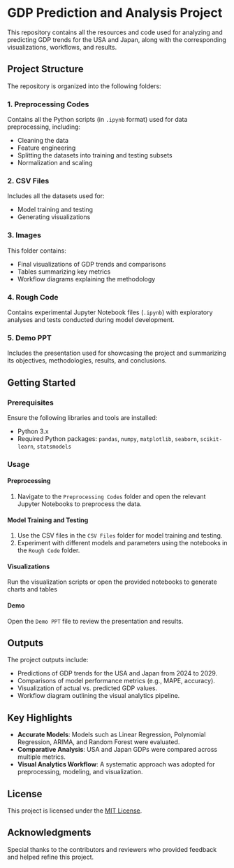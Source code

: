 # GDP Prediction and Analysis Project

This repository contains all the resources and code used for analyzing and predicting GDP trends for the USA and Japan, along with the corresponding visualizations, workflows, and results.

## Project Structure

The repository is organized into the following folders:

### 1. **Preprocessing Codes**
Contains all the Python scripts (in `.ipynb` format) used for data preprocessing, including:
- Cleaning the data
- Feature engineering
- Splitting the datasets into training and testing subsets
- Normalization and scaling

### 2. **CSV Files**
Includes all the datasets used for:
- Model training and testing
- Generating visualizations

### 3. **Images**
This folder contains:
- Final visualizations of GDP trends and comparisons
- Tables summarizing key metrics
- Workflow diagrams explaining the methodology

### 4. **Rough Code**
Contains experimental Jupyter Notebook files (`.ipynb`) with exploratory analyses and tests conducted during model development.

### 5. **Demo PPT**
Includes the presentation used for showcasing the project and summarizing its objectives, methodologies, results, and conclusions.

## Getting Started

### Prerequisites
Ensure the following libraries and tools are installed:
- Python 3.x
- Required Python packages: `pandas`, `numpy`, `matplotlib`, `seaborn`, `scikit-learn`, `statsmodels`


### Usage
#### Preprocessing
1. Navigate to the `Preprocessing Codes` folder and open the relevant Jupyter Notebooks to preprocess the data.

#### Model Training and Testing
1. Use the CSV files in the `CSV Files` folder for model training and testing.
2. Experiment with different models and parameters using the notebooks in the `Rough Code` folder.

#### Visualizations
Run the visualization scripts or open the provided notebooks to generate charts and tables

#### Demo
Open the `Demo PPT` file to review the presentation and results.

## Outputs
The project outputs include:
- Predictions of GDP trends for the USA and Japan from 2024 to 2029.
- Comparisons of model performance metrics (e.g., MAPE, accuracy).
- Visualization of actual vs. predicted GDP values.
- Workflow diagram outlining the visual analytics pipeline.

## Key Highlights
- **Accurate Models**: Models such as Linear Regression, Polynomial Regression, ARIMA, and Random Forest were evaluated.
- **Comparative Analysis**: USA and Japan GDPs were compared across multiple metrics.
- **Visual Analytics Workflow**: A systematic approach was adopted for preprocessing, modeling, and visualization.

## License
This project is licensed under the [MIT License](LICENSE).

## Acknowledgments
Special thanks to the contributors and reviewers who provided feedback and helped refine this project.
